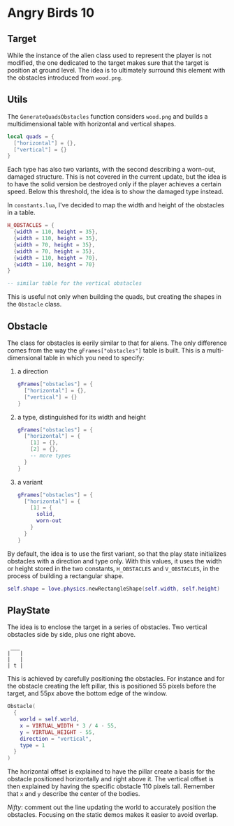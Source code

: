 # Angry Birds 10

## Target

While the instance of the alien class used to represent the player is not modified, the one dedicated to the target makes sure that the target is position at ground level. The idea is to ultimately surround this element with the obstacles introduced from `wood.png`.

## Utils

The `GenerateQuadsObstacles` function considers `wood.png` and builds a multidimensional table with horizontal and vertical shapes.

```lua
local quads = {
  ["horizontal"] = {},
  ["vertical"] = {}
}
```

Each type has also two variants, with the second describing a worn-out, damaged structure. This is not covered in the current update, but the idea is to have the solid version be destroyed only if the player achieves a certain speed. Below this threshold, the idea is to show the damaged type instead.

In `constants.lua`, I've decided to map the width and height of the obstacles in a table.

```lua
H_OBSTACLES = {
  {width = 110, height = 35},
  {width = 110, height = 35},
  {width = 70, height = 35},
  {width = 70, height = 35},
  {width = 110, height = 70},
  {width = 110, height = 70}
}

-- similar table for the vertical obstacles
```

This is useful not only when building the quads, but creating the shapes in the `Obstacle` class.

## Obstacle

The class for obstacles is eerily similar to that for aliens. The only difference comes from the way the `gFrames["obstacles"]` table is built. This is a multi-dimensional table in which you need to specify:

1. a direction

   ```lua
   gFrames["obstacles"] = {
     ["horizontal"] = {},
     ["vertical"] = {}
   }
   ```

2. a type, distinguished for its width and height

   ```lua
   gFrames["obstacles"] = {
     ["horizontal"] = {
       [1] = {},
       [2] = {},
       -- more types
     }
   }
   ```

3. a variant

   ```lua
   gFrames["obstacles"] = {
     ["horizontal"] = {
       [1] = {
         solid,
         worn-out
       }
     }
   }
   ```

By default, the idea is to use the first variant, so that the play state initializes obstacles with a direction and type only. With this values, it uses the width or height stored in the two constants, `H_OBSTACLES` and `V_OBSTACLES`, in the process of building a rectangular shape.

```lua
self.shape = love.physics.newRectangleShape(self.width, self.height)
```

## PlayState

The idea is to enclose the target in a series of obstacles. Two vertical obstacles side by side, plus one right above.

```text
 ___
|   |
|   |
| t |
```

This is achieved by carefully positioning the obstacles. For instance and for the obstacle creating the left pillar, this is positioned 55 pixels before the target, and 55px above the bottom edge of the window.

```lua
Obstacle(
  {
    world = self.world,
    x = VIRTUAL_WIDTH * 3 / 4 - 55,
    y = VIRTUAL_HEIGHT - 55,
    direction = "vertical",
    type = 1
  }
)
```

The horizontal offset is explained to have the pillar create a basis for the obstacle positioned horizontally and right above it. The vertical offset is then explained by having the specific obstacle 110 pixels tall. Remember that `x` and `y` describe the center of the bodies.

_Nifty_: comment out the line updating the world to accurately position the obstacles. Focusing on the static demos makes it easier to avoid overlap.
